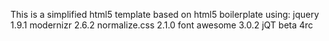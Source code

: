This is a simplified html5 template based on html5 boilerplate using:
jquery 1.9.1
modernizr 2.6.2
normalize.css 2.1.0
font awesome 3.0.2
jQT beta 4rc